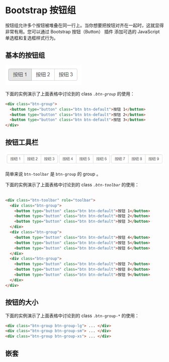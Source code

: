 # Bootstrap 按钮组

按钮组允许多个按钮被堆叠在同一行上。当你想要把按钮对齐在一起时，这就显得非常有用。您可以通过 Bootstrap 按钮（Button） 插件 添加可选的 JavaScript 单选框和复选框样式行为。

## 基本的按钮组

![](../img/bootstrap-btn-group-01.png)

下面的实例演示了上面表格中讨论到的 class *`.btn-group`* 的使用：

```html
<div class="btn-group">
  <button type="button" class="btn btn-default">按钮 1</button>
  <button type="button" class="btn btn-default">按钮 2</button>
  <button type="button" class="btn btn-default">按钮 3</button>
</div>
```



## 按钮工具栏

![](../img/bootstrap-btn-group-02.png)

简单来说 `btn-toolbar` 是 `btn-group` 的 group 。

下面的实例演示了上面表格中讨论到的 class *`.btn-toolbar`* 的使用：

```html

<div class="btn-toolbar" role="toolbar">
  <div class="btn-group">
	<button type="button" class="btn btn-default">按钮 1</button>
	<button type="button" class="btn btn-default">按钮 2</button>
	<button type="button" class="btn btn-default">按钮 3</button>
  </div>
  <div class="btn-group">
	<button type="button" class="btn btn-default">按钮 4</button>
	<button type="button" class="btn btn-default">按钮 5</button>
	<button type="button" class="btn btn-default">按钮 6</button>
  </div>
  <div class="btn-group">
	<button type="button" class="btn btn-default">按钮 7</button>
	<button type="button" class="btn btn-default">按钮 8</button>
	<button type="button" class="btn btn-default">按钮 9</button>
  </div>
</div>
```

## 按钮的大小

下面的实例演示了上面表格中讨论到的 class `.btn-group-*` 的使用：

```html
<div class="btn-group btn-group-lg"> ... </div>
<div class="btn-group btn-group-sm"> ... </div>
<div class="btn-group btn-group-xs"> ... </div>
```

## 嵌套








